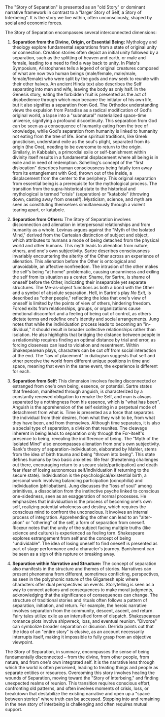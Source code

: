 The "Story of Separation" is presented as an "old Story" or dominant narrative framework in contrast to a "larger Story of Self, a Story of Interbeing". It is the story we live within, often unconsciously, shaped by social and economic forces.

The Story of Separation encompasses several interconnected dimensions:

1. **Separation from the Divine, Origin, or Essential Being:** Mythology and theology explore fundamental separations from a state of original unity or connection. Creation stories often depict an initial unity followed by a separation, such as the splitting of heaven and earth, or male and female, leading to a need to find a way back to unity. In Plato's Symposium, Aristophanes tells a legend of original creatures composed of what are now two human beings (male/female, male/male, female/female) who were split by the gods and now seek to reunite with their other halves. An ancient Hindu text also describes the Self separating into man and wife, leaving the body as only half. In the Genesis story, eating the forbidden fruit is presented as the act of disobedience through which man became the initiator of his own life, but it also signifies a separation from God. The Orthodox understanding views the expulsion from Paradise as a radical modification of God's original world, a lapse into a "subnatural" materialized space-time universe, signifying a profound discontinuity. This separation from God can be seen as a consequence of humanity eating from the tree of knowledge, while God's separation from humanity is linked to humanity not eating from the tree of life. Some spiritual traditions, like Greek gnosticism, understand exile as the soul's plight, separated from its origin (the One), needing to be overcome to return to the origin. Similarly, in Kabbalah, a primordial exile or self-banishment within divinity itself results in a fundamental displacement where all being is in exile and in need of redemption. Schelling's concept of the "first dislocation" describes human consciousness being fatally torn away from its entanglement with God, thrown out of the inside, a displacement from the center to the periphery. This original separation from essential being is a prerequisite for the mythological process. The transition from the supra-historical state to the historical and mythological is termed "crisis" (separation) or "katabole" (throwing down, casting away from oneself). Mysticism, science, and myth are seen as constituting themselves simultaneously through a violent tearing apart, or katabole.
    
2. **Separation from Others:** The Story of Separation involves disconnection and alienation in interpersonal relationships and from humanity as a whole. Levinas argues against the "Myth of the Isolated Mind," derived from the Cartesian distinction of subject and object, which attributes to humans a mode of being detached from the physical world and other humans. This myth leads to alienation from nature, others, and one's own subjectivity. Sartre describes consciousness invariably encountering the alterity of the Other across an experience of alienation. This alienation before the Other is ontological and unavoidable, an affective nonfreedom. The intrusion of the other makes the self's being "at home" problematic, causing uncanniness and exiling the self from its situation as a center. Shame, for Sartre, is shame of oneself before the Other, indicating their inseparable yet separate structures. The Me-as-object functions as both a bond with the Other and a symbol of absolute separation. Hell, in Sartre's play _No Exit_, is described as "other people," reflecting the idea that one's view of oneself is limited by the points of view of others, hindering freedom. Forced exits from relationships, groups, or organizations cause emotional discomfort and a feeling of being out of control, as others dictate terms and redefine one's identity and social arrangements. Jung notes that while the individuation process leads to becoming an "in-dividual," it should result in broader collective relationships rather than isolation. He also highlights that bridging the distance between people in a relationship requires finding an optimal distance by trial and error, as forcing closeness can lead to violation and resentment. Within Shakespearean plays, characters can be cut off from social interaction at the end. The "law of placement" in dialogism suggests that self and other perceive the world from different unique positions in time and space, meaning that even in the same event, the experience is different for each.
    
3. **Separation from Self:** This dimension involves feeling disconnected or estranged from one's own being, essence, or potential. Sartre states that freedom, manifested through anguish, is characterized by a constantly renewed obligation to remake the Self, and man is always separated by a nothingness from his essence, which is "what has been". Anguish is the apprehension of the self existing in a perpetual mode of detachment from what is. Time is presented as a force that separates the individual from their desires, from what they wish to be, from what they have been, and from themselves. Although time separates, it is also a special type of separation, a division that reunites. The cleavage inherent in being leads to separation only through the For-itself's presence to being, revealing the indifference of being. The "Myth of the Isolated Mind" also encompasses alienation from one's own subjectivity. Rank's theory of separation-individuation, elaborated by Mahler, stems from the idea of birth trauma and being "thrown into being". This state defines humans by two basic anxieties: life fear (threatening challenges out there, encouraging return to a secure state/participation) and death fear (fear of losing autonomous self/individuation if returning to the secure state). Individuation is the psychological/existential birth, a personal work involving balancing participation (ocnophilia) and individuation (philobatism). Jung discusses the "loss of soul" among primitives, a dissociation from the instinctive psyche linked to conscious one-sidedness, seen as an exaggeration of normal processes. He emphasizes that individuation is the process of becoming one's own self, realizing potential wholeness and destiny, which requires the conscious mind to confront the unconscious. It involves an internal process of integration. Apprehending the other can lead to an "alter-ation" or "othering" of the self, a form of separation from oneself. Ricœur notes that the unity of the subject facing multiple truths (like science and culture) is experienced as feeling torn. Shakespeare explores estrangement from self and the concept of being "undividable". The idea of losing oneself to find oneself is presented as part of stage performance and a character's journey. Banishment can be seen as a sign of this rupture or breaking away.
    
4. **Separation within Narrative and Structure:** The concept of separation also manifests in the structure and themes of stories. Narratives can present phenomena from different, sometimes conflicting, perspectives, as seen in the polyphonic nature of the Gilgamesh epic where characters offer dual perspectives on events. Storytelling is seen as a way to connect actions and consequences to make moral judgments, acknowledging that the significance of consequences can change. The structure of traditional stories and rituals often follows a pattern of separation, initiation, and return. For example, the heroic narrative involves separation from the community, descent, ascent, and return. Fairy tales utilize exile as an intensified form of dispatch. Shakespearean romance plots involve shipwreck, loss, and eventual reunion. "Divorce" can symbolize broader separation or disunion. Derrida points out that the idea of an "entire story" is elusive, as an account necessarily interrupts itself, making it impossible to fully grasp from an objective viewpoint.

The Story of Separation, in summary, encompasses the sense of being fundamentally disconnected – from the divine, from other people, from nature, and from one's own integrated self. It is the narrative lens through which the world is often perceived, leading to treating things and people as separate entities or resources. Overcoming this story involves healing the wounds of Separation, moving toward the "Story of Interbeing," and finding unexpected realms of reunion. This transition requires conscious effort, confronting old patterns, and often involves moments of crisis, loss, or breakdown that destabilize the existing narrative and open up a "space between stories" where truth can be accessed. Stepping into and remaining in the new story of interbeing is challenging and often requires mutual support.